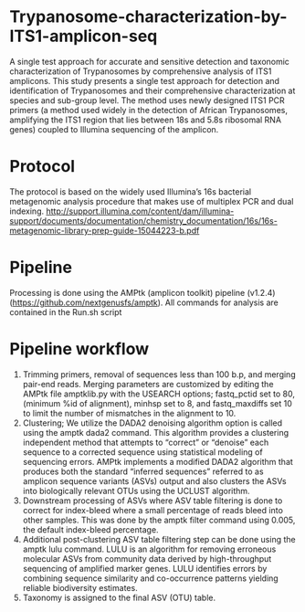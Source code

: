 # Trypanosome-characterization-by-ITS1-amplicon-seq
A single test approach for accurate and sensitive detection and taxonomic characterization of Trypanosomes by comprehensive analysis of ITS1 amplicons.
  This study presents a single test approach for detection and identification of Trypanosomes and their comprehensive characterization at species and sub-group level. 
The method uses newly designed ITS1 PCR primers (a method used widely in the detection of African Trypanosomes, amplifying the ITS1 region that lies between 18s and 5.8s ribosomal RNA genes) coupled to Illumina sequencing of the amplicon. 
# Protocol
The protocol is based on the widely used Illumina’s 16s bacterial metagenomic analysis procedure that makes use of multiplex PCR and dual indexing. http://support.illumina.com/content/dam/illumina-support/documents/documentation/chemistry_documentation/16s/16s-metagenomic-library-prep-guide-15044223-b.pdf

# Pipeline
Processing is done using the AMPtk (amplicon toolkit) pipeline (v1.2.4) (https://github.com/nextgenusfs/amptk).
All commands for analysis are contained in the Run.sh script 
# Pipeline workflow
1) Trimming primers, removal of sequences less than 100 b.p, and merging pair-end reads. Merging parameters are customized by editing the AMPtk file amptklib.py with the USEARCH options; fastq_pctid set to 80, (minimum %id of alignment), minhsp set to 8, and fastq_maxdiffs set 10 to limit the number of mismatches in the alignment to 10.
2) Clustering; We utilize the DADA2 denoising algorithm option is called using the amptk dada2 command. This algorithm provides a clustering independent method that attempts to “correct” or “denoise” each sequence to a corrected sequence using statistical modeling of sequencing errors. AMPtk implements a modified DADA2 algorithm that produces both the standard “inferred sequences” referred to as amplicon sequence variants (ASVs) output and also clusters the ASVs into biologically relevant OTUs using the UCLUST algorithm.
3) Downstream processing of ASVs where ASV table filtering is done to correct for index-bleed where a small percentage of reads bleed into other samples. This was done by the amptk filter command using 0.005, the default index-bleed percentage. 
4) Additional post-clustering ASV table filtering step can be done using the amptk lulu command. LULU is an algorithm for removing erroneous molecular ASVs from community data derived by high-throughput sequencing of amplified marker genes. LULU identifies errors by combining sequence similarity and co-occurrence patterns yielding reliable biodiversity estimates. 
5) Taxonomy is assigned to the final ASV (OTU) table.
